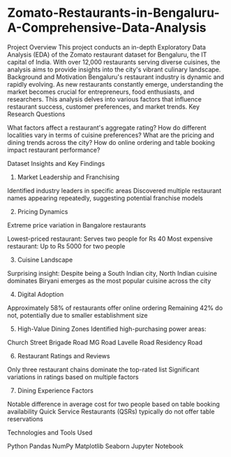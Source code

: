 # Zomato-Restaurants-in-Bengaluru-A-Comprehensive-Data-Analysis
Project Overview
This project conducts an in-depth Exploratory Data Analysis (EDA) of the Zomato restaurant dataset for Bengaluru, the IT capital of India. With over 12,000 restaurants serving diverse cuisines, the analysis aims to provide insights into the city's vibrant culinary landscape.
Background and Motivation
Bengaluru's restaurant industry is dynamic and rapidly evolving. As new restaurants constantly emerge, understanding the market becomes crucial for entrepreneurs, food enthusiasts, and researchers. This analysis delves into various factors that influence restaurant success, customer preferences, and market trends.
Key Research Questions

What factors affect a restaurant's aggregate rating?
How do different localities vary in terms of cuisine preferences?
What are the pricing and dining trends across the city?
How do online ordering and table booking impact restaurant performance?

Dataset Insights and Key Findings
1. Market Leadership and Franchising

Identified industry leaders in specific areas
Discovered multiple restaurant names appearing repeatedly, suggesting potential franchise models

2. Pricing Dynamics

Extreme price variation in Bangalore restaurants

Lowest-priced restaurant: Serves two people for Rs 40
Most expensive restaurant: Up to Rs 5000 for two people



3. Cuisine Landscape

Surprising insight: Despite being a South Indian city, North Indian cuisine dominates
Biryani emerges as the most popular cuisine across the city

4. Digital Adoption

Approximately 58% of restaurants offer online ordering
Remaining 42% do not, potentially due to smaller establishment size

5. High-Value Dining Zones
Identified high-purchasing power areas:

Church Street
Brigade Road
MG Road
Lavelle Road
Residency Road

6. Restaurant Ratings and Reviews

Only three restaurant chains dominate the top-rated list
Significant variations in ratings based on multiple factors

7. Dining Experience Factors

Notable difference in average cost for two people based on table booking availability
Quick Service Restaurants (QSRs) typically do not offer table reservations

Technologies and Tools Used

Python
Pandas
NumPy
Matplotlib
Seaborn
Jupyter Notebook

